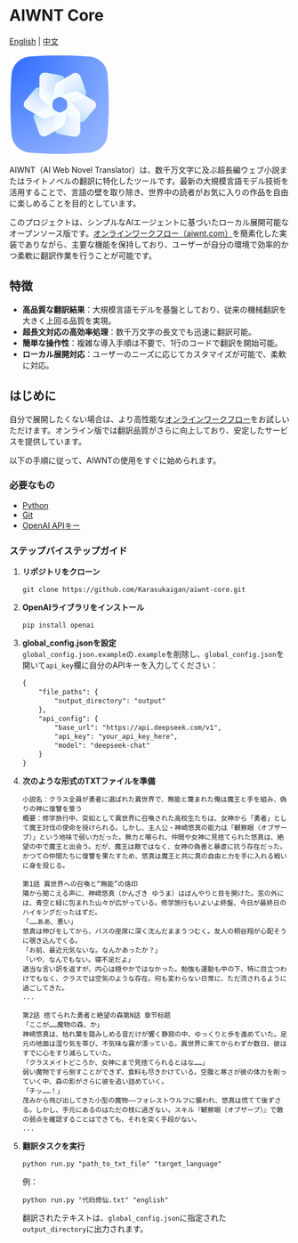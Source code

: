# AIWNT Core

[English](./README.md) | [中文](./README.zh.md)

![logo](./img/logo.webp)  

AIWNT（AI Web Novel Translator）は、数千万文字に及ぶ超長編ウェブ小説またはライトノベルの翻訳に特化したツールです。最新の大規模言語モデル技術を活用することで、言語の壁を取り除き、世界中の読者がお気に入りの作品を自由に楽しめることを目的としています。

このプロジェクトは、シンプルなAIエージェントに基づいたローカル展開可能なオープンソース版です。[オンラインワークフロー（aiwnt.com）](https://www.aiwnt.com/)を簡素化した実装でありながら、主要な機能を保持しており、ユーザーが自分の環境で効率的かつ柔軟に翻訳作業を行うことが可能です。

## 特徴

- **高品質な翻訳結果**：大規模言語モデルを基盤としており、従来の機械翻訳を大きく上回る品質を実現。
- **超長文対応の高効率処理**：数千万文字の長文でも迅速に翻訳可能。
- **簡単な操作性**：複雑な導入手順は不要で、1行のコードで翻訳を開始可能。
- **ローカル展開対応**：ユーザーのニーズに応じてカスタマイズが可能で、柔軟に対応。

## はじめに

自分で展開したくない場合は、より高性能な[オンラインワークフロー](https://www.aiwnt.com/)をお試しいただけます。オンライン版では翻訳品質がさらに向上しており、安定したサービスを提供しています。

以下の手順に従って、AIWNTの使用をすぐに始められます。

### 必要なもの

- [Python](https://www.python.org/downloads/)
- [Git](https://git-scm.com/downloads)
- [OpenAI APIキー](https://www.deepseek.com/)

### ステップバイステップガイド

1. **リポジトリをクローン**
    ```
    git clone https://github.com/Karasukaigan/aiwnt-core.git
    ```

2. **OpenAIライブラリをインストール**
    ```
    pip install openai
    ```
3. **global_config.jsonを設定**  
    `global_config.json.example`の`.example`を削除し、`global_config.json`を開いて`api_key`欄に自分のAPIキーを入力してください： 
    ```
    {
        "file_paths": {
            "output_directory": "output"
        },
        "api_config": {
            "base_url": "https://api.deepseek.com/v1",
            "api_key": "your_api_key_here",
            "model": "deepseek-chat"
        }
    }
    ```
4. **次のような形式のTXTファイルを準備**
    ```
    小説名：クラス全員が勇者に選ばれた異世界で、無能と蔑まれた俺は魔王と手を組み、偽りの神に復讐を誓う
    概要：修学旅行中、突如として異世界に召喚された高校生たちは、女神から「勇者」として魔王討伐の使命を授けられる。しかし、主人公・神崎悠真の能力は「観察眼（オブザーブ）」という地味で弱い力だった。無力と嘲られ、仲間や女神に見捨てられた悠真は、絶望の中で魔王と出会う。だが、魔王は敵ではなく、女神の偽善と暴虐に抗う存在だった。かつての仲間たちに復讐を果たすため、悠真は魔王と共に真の自由と力を手に入れる戦いに身を投じる。

    第1話 異世界への召喚と“無能”の烙印
    隣から聞こえる声に、神崎悠真（かんざき ゆうま）はぼんやりと目を開けた。窓の外には、青空と緑に包まれた山々が広がっている。修学旅行もいよいよ終盤、今日が最終日のハイキングだったはずだ。
    「……ああ、悪い」
    悠真は伸びをしてから、バスの座席に深く沈んだままうつむく。友人の桐谷翔が心配そうに覗き込んでくる。
    「お前、最近元気ないな。なんかあったか？」
    「いや、なんでもない。寝不足だよ」
    適当な言い訳を返すが、内心は穏やかではなかった。勉強も運動も中の下、特に目立つわけでもなく、クラスでは空気のような存在。何も変わらない日常に、ただ流されるように過ごしてきた。
    ...

    第2話 捨てられた勇者と絶望の森第N話 章节标题
    「ここが……魔物の森、か」
    神崎悠真は、枯れ葉を踏みしめる音だけが響く静寂の中、ゆっくりと歩を進めていた。足元の地面は湿り気を帯び、不気味な霧が漂っている。異世界に来てからわずか数日、彼はすでに心をすり減らしていた。
    「クラスメイトどころか、女神にまで見捨てられるとはな……」
    弱い魔物ですら倒すことができず、食料も尽きかけている。空腹と寒さが彼の体力を削っていく中、森の影がさらに彼を追い詰めていく。
    「チッ……！」
    茂みから飛び出してきた小型の魔物――フォレストウルフに襲われ、悠真は慌てて後ずさる。しかし、手元にあるのはただの枝に過ぎない。スキル『観察眼（オブザーブ）』で敵の弱点を確認することはできても、それを突く手段がない。
    ...
    ```
5. **翻訳タスクを実行**
    ```
    python run.py "path_to_txt_file" "target_language"
    ```
    例：
    ```
    python run.py "代码修仙.txt" "english"
    ```
    翻訳されたテキストは、`global_config.json`に指定された`output_directory`に出力されます。
